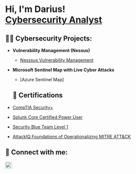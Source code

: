 <h1>Hi, I'm Darius! <br/><a href="https://www.linkedin.com/in/dariusstubbs/">Cybersecurity Analyst</a>
<h2>👨‍💻 Cybersecurity Projects:</h2>

- <b>Vulnerability Management (Nessus)</b>
  - [Nesssus Vulnerability Management](https://github.com/dstubbs23/VulnerabilityManagement)
- <b>Microsoft Sentinel Map with Live Cyber Attacks</b>
  - [Azure Sentinel Map]


  <h2>📃 Certifications</h2>
 
 - [CompTIA Security+](https://www.credly.com/badges/a3c64d6e-c78b-4d6b-8bec-7983eba1aa13/public_url)
 - [Splunk Core Certified Power User](https://www.credly.com/badges/2ed5e3ce-a9d1-4de2-87c9-7d8ecbf70ff8/public_url)
 - [Security Blue Team Level 1](https://www.credly.com/badges/3714c150-8c61-4b6a-8aec-ee776d923399/public_url)
 - [AttackIQ Foundations of Operationalizing MITRE ATT&CK](https://www.credly.com/badges/565654e7-8cce-4742-82ba-482bf4ed9798/public_url)
  
  

<h2> 🤳 Connect with me:</h2>


[<img align="left" alt="DariusStubbs | LinkedIn" width="22px" src="https://cdn.jsdelivr.net/npm/simple-icons@v3/icons/linkedin.svg" />][linkedin]





[linkedin]: https://www.linkedin.com/in/dariusstubbs/

<!--
**dstubbs23/dstubbs23** is a ✨ _special_ ✨ repository because its `README.md` (this file) appears on your GitHub profile.

Here are some ideas to get you started:

- 🔭 I’m currently working on ...
- 🌱 I’m currently learning ...
- 👯 I’m looking to collaborate on ...
- 🤔 I’m looking for help with ...
- 💬 Ask me about ...
- 📫 How to reach me: ...
- 😄 Pronouns: ...
- ⚡ Fun fact: ...
-->
